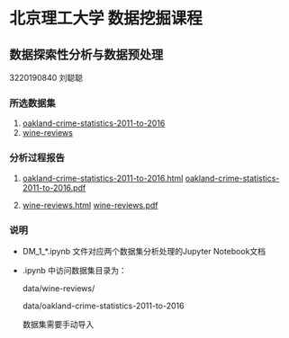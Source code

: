 # 北京理工大学 数据挖掘课程

## 数据探索性分析与数据预处理

3220190840 刘聪聪

### 所选数据集

1. [oakland-crime-statistics-2011-to-2016](https://www.kaggle.com/cityofoakland/oakland-crime-statistics-2011-to-2016) 
2. [wine-reviews](https://www.kaggle.com/zynicide/wine-reviews)


### 分析过程报告
1. [oakland-crime-statistics-2011-to-2016.html](/DM_1_oakland-crime-statistics-2011-to-2016.html)
[oakland-crime-statistics-2011-to-2016.pdf](/DM_1_oakland-crime-statistics-2011-to-2016.pdf)

2. [wine-reviews.html](/DM1_wine-reviews.html)
  [wine-reviews.pdf](/DM1_wine-reviews.html)
  
### 说明
- DM\_1\_\*.ipynb 文件对应两个数据集分析处理的Jupyter Notebook文档
- .ipynb 中访问数据集目录为：

    data/wine-reviews/

    data/oakland-crime-statistics-2011-to-2016
    
	数据集需要手动导入